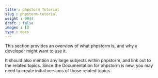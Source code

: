 ```yaml
---
title : phpstorm Tutorial
slug : phpstorm-tutorial
weight : 9944
draft : false
images : []
type : docs
---
```


This section provides an overview of what phpstorm is, and why a developer might want to use it.

It should also mention any large subjects within phpstorm, and link out to the related topics.  Since the Documentation for phpstorm is new, you may need to create initial versions of those related topics.

